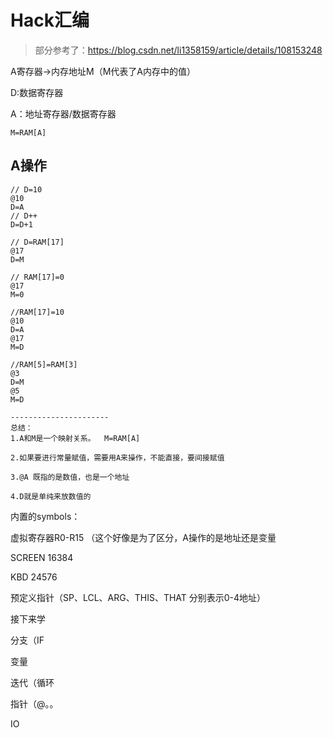 # Hack汇编
> 部分参考了：<https://blog.csdn.net/li1358159/article/details/108153248>



A寄存器->内存地址M（M代表了A内存中的值）

D:数据寄存器

A：地址寄存器/数据寄存器

`M=RAM[A]`

## A操作

```
// D=10
@10
D=A
// D++
D=D+1

// D=RAM[17]
@17
D=M

// RAM[17]=0
@17
M=0

//RAM[17]=10
@10
D=A
@17
M=D

//RAM[5]=RAM[3]
@3
D=M
@5
M=D

----------------------
总结：
1.A和M是一个映射关系。  M=RAM[A]

2.如果要进行常量赋值，需要用A来操作，不能直接，要间接赋值

3.@A 既指的是数值，也是一个地址

4.D就是单纯来放数值的
```

内置的symbols：

虚拟寄存器R0-R15 （这个好像是为了区分，A操作的是地址还是变量

SCREEN 16384

KBD 24576

预定义指针（SP、LCL、ARG、THIS、THAT 分别表示0-4地址）

接下来学

分支（IF

变量

迭代（循环

指针（@。。

IO

